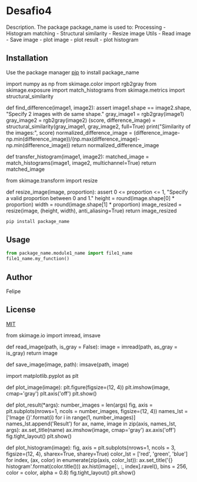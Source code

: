 # Desafio4

Description. 
The package package_name is used to:
Processing
		- Histogram matching 
		- Structural similarity
		- Resize image
	Utils
		- Read image
		- Save image
		- plot image
		- plot result
		- plot histogram

## Installation

Use the package manager [pip](https://pip.pypa.io/en/stable/) to install package_name


import numpy as np
from skimage.color import rgb2gray
from skimage.exposure import match_histograms
from skimage.metrics import structural_similarity

def find_difference(image1, image2):
    assert image1.shape == image2.shape, "Specify 2 images with de same shape."
    gray_image1 = rgb2gray(image1)
    gray_image2 = rgb2gray(image2)
    (score, difference_image) = structural_similarity(gray_image1, gray_image2, full=True)
    print("Similarity of the images:", score)
    normalized_difference_image = (difference_image-np.min(difference_image))/(np.max(difference_image)-np.min(difference_image))
    return normalized_difference_image

def transfer_histogram(image1, image2):
    matched_image = match_histograms(image1, image2, multichannel=True)
    return matched_image


from skimage.transform import resize

def resize_image(image, proportion):
    assert 0 <= proportion <= 1, "Specify a valid proportion between 0 and 1."
    height = round(image.shape[0] * proportion)
    width = round(image.shape[1] * proportion)
    image_resized = resize(image, (height, width), anti_aliasing=True)
    return image_resized



```bash
pip install package_name
```

## Usage

```python
from package_name.module1_name import file1_name
file1_name.my_function()
```

## Author
Felipe

## License
[MIT](https://choosealicense.com/licenses/mit/)


from skimage.io import imread, imsave

def read_image(path, is_gray = False):
    image = imread(path, as_gray = is_gray)
    return image

def save_image(image, path):
    imsave(path, image) 


import matplotlib.pyplot as plt

def plot_image(image):
    plt.figure(figsize=(12, 4))
    plt.imshow(image, cmap='gray')
    plt.axis('off')
    plt.show()

def plot_result(*args):
    number_images = len(args)
    fig, axis = plt.subplots(nrows=1, ncols = number_images, figsize=(12, 4))
    names_lst = ['Image {}'.format(i) for i in range(1, number_images)]
    names_lst.append('Result')
    for ax, name, image in zip(axis, names_lst, args):
        ax.set_title(name)
        ax.imshow(image, cmap='gray')
        ax.axis('off')
    fig.tight_layout()
    plt.show()

def plot_histogram(image):
    fig, axis = plt.subplots(nrows=1, ncols = 3, figsize=(12, 4), sharex=True, sharey=True)
    color_lst = ['red', 'green', 'blue']
    for index, (ax, color) in enumerate(zip(axis, color_lst)):
        ax.set_title('{} histogram'.format(color.title()))
        ax.hist(image[:, :, index].ravel(), bins = 256, color = color, alpha = 0.8)
    fig.tight_layout()
    plt.show()
